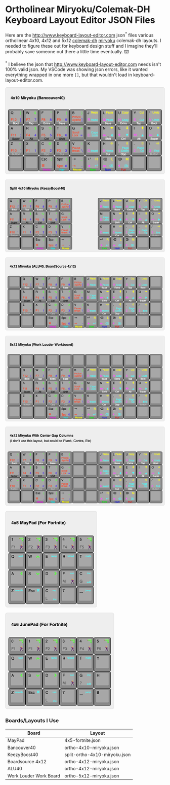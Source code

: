 # Ortholinear Miryoku/Colemak-DH Keyboard Layout Editor JSON Files

Here are the http://www.keyboard-layout-editor.com json<sup>*</sup> files various ortholinear 4x10, 4x12 and 5x12 [colemak-dh](https://colemakmods.github.io/mod-dh/) [miryoku](https://github.com/manna-harbour/miryoku) colemak-dh layouts. I needed to figure these out for keyboard design stuff and I imagine they'll probably save someone out there a little time eventually. ⌨️

<sup>*</sup> I believe the json that http://www.keyboard-layout-editor.com needs isn't 100% valid json. My VSCode was showing json errors, like it wanted everything wrapped in one more `[]`, but that wouldn't load in keyboard-layout-editor.com.

![4x10 Miryoku - Bancouver40](https://github.com/mark-mcdermott/keyboard-layout-editor-ortho-4x10-colemakdh-and-miryoku/blob/main/png/4x10-miryoku-bancouver40.png)

![Split 4x10 Miryoku - KeezyBoost40](https://github.com/mark-mcdermott/keyboard-layout-editor-ortho-4x10-colemakdh-and-miryoku/blob/main/png/split-4x10-miryoku.png)

![4x12 Miryoku - ALU40, BoardSource 4x12](https://github.com/mark-mcdermott/keyboard-layout-editor-ortho-4x10-colemakdh-and-miryoku/blob/main/png/4x12-miryoku-alu40-board-source-4x12.png)

![5x12 Miryoku - Work Louder Workboard](https://github.com/mark-mcdermott/keyboard-layout-editor-ortho-4x10-colemakdh-and-miryoku/blob/main/png/5x12-miryoku-work-louder-workboard.png)

![4x12 Miryoku With Center Gap Columns - I don't use this layout, but could be Plank, Contra, etc](https://github.com/mark-mcdermott/keyboard-layout-editor-ortho-4x10-colemakdh-and-miryoku/blob/main/png/4x12-miryoku-with-center-gap-columns.png)

![4x5 Fortnite MayPad](https://github.com/mark-mcdermott/keyboard-layout-editor-ortho-4x10-colemakdh-and-miryoku/blob/main/png/4x5-fortnite-maypad.png)

![4x6 Fortnite JunePad](https://github.com/mark-mcdermott/keyboard-layout-editor-ortho-4x10-colemakdh-and-miryoku/blob/main/png/4x6-fortnite-junepad.png)

### Boards/Layouts I Use

| Board  | Layout |
| ------------- | ------------- |
| MayPad  | 4x5-fortnite.json  |
| Bancouver40  | ortho-4x10-miryoku.json  |
| KeezyBoost40  | split-ortho-4x10-miryoku.json  |
| Boardsource 4x12  | ortho-4x12-miryoku.json  |
| ALU40  | ortho-4x12-miryoku.json  |
| Work Louder Work Board  | ortho-5x12-miryoku.json  |